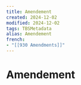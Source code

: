 ```yaml
---
title: Amendement
created: 2024-12-02
modified: 2024-12-02
tags: TBSMetadata
alias: Amendement
french:
- "[[930 Amendments]]"
---
```

# Amendement
